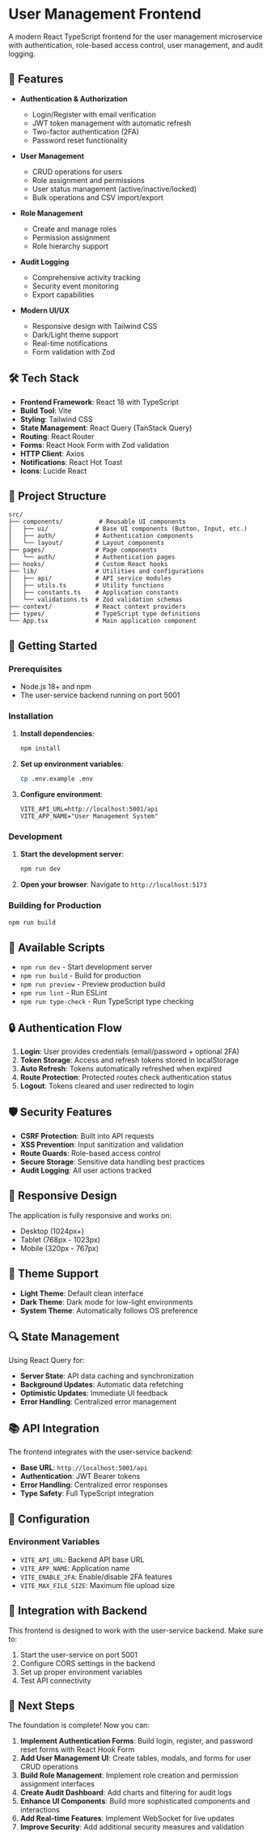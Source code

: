 # User Management Frontend

A modern React TypeScript frontend for the user management microservice with authentication, role-based access control, user management, and audit logging.

## 🚀 Features

- **Authentication & Authorization**
  - Login/Register with email verification
  - JWT token management with automatic refresh
  - Two-factor authentication (2FA)
  - Password reset functionality

- **User Management**
  - CRUD operations for users
  - Role assignment and permissions
  - User status management (active/inactive/locked)
  - Bulk operations and CSV import/export

- **Role Management**
  - Create and manage roles
  - Permission assignment
  - Role hierarchy support

- **Audit Logging**
  - Comprehensive activity tracking
  - Security event monitoring
  - Export capabilities

- **Modern UI/UX**
  - Responsive design with Tailwind CSS
  - Dark/Light theme support
  - Real-time notifications
  - Form validation with Zod

## 🛠 Tech Stack

- **Frontend Framework**: React 18 with TypeScript
- **Build Tool**: Vite
- **Styling**: Tailwind CSS
- **State Management**: React Query (TanStack Query)
- **Routing**: React Router
- **Forms**: React Hook Form with Zod validation
- **HTTP Client**: Axios
- **Notifications**: React Hot Toast
- **Icons**: Lucide React

## 📁 Project Structure

```
src/
├── components/          # Reusable UI components
│   ├── ui/             # Base UI components (Button, Input, etc.)
│   ├── auth/           # Authentication components
│   └── layout/         # Layout components
├── pages/              # Page components
│   └── auth/           # Authentication pages
├── hooks/              # Custom React hooks
├── lib/                # Utilities and configurations
│   ├── api/            # API service modules
│   ├── utils.ts        # Utility functions
│   ├── constants.ts    # Application constants
│   └── validations.ts  # Zod validation schemas
├── context/            # React context providers
├── types/              # TypeScript type definitions
└── App.tsx             # Main application component
```

## 🚦 Getting Started

### Prerequisites

- Node.js 18+ and npm
- The user-service backend running on port 5001

### Installation

1. **Install dependencies**:
   ```bash
   npm install
   ```

2. **Set up environment variables**:
   ```bash
   cp .env.example .env
   ```

3. **Configure environment**:
   ```env
   VITE_API_URL=http://localhost:5001/api
   VITE_APP_NAME="User Management System"
   ```

### Development

1. **Start the development server**:
   ```bash
   npm run dev
   ```

2. **Open your browser**:
   Navigate to `http://localhost:5173`

### Building for Production

```bash
npm run build
```

## 🔧 Available Scripts

- `npm run dev` - Start development server
- `npm run build` - Build for production
- `npm run preview` - Preview production build
- `npm run lint` - Run ESLint
- `npm run type-check` - Run TypeScript type checking

## 🔒 Authentication Flow

1. **Login**: User provides credentials (email/password + optional 2FA)
2. **Token Storage**: Access and refresh tokens stored in localStorage
3. **Auto Refresh**: Tokens automatically refreshed when expired
4. **Route Protection**: Protected routes check authentication status
5. **Logout**: Tokens cleared and user redirected to login

## 🛡️ Security Features

- **CSRF Protection**: Built into API requests
- **XSS Prevention**: Input sanitization and validation
- **Route Guards**: Role-based access control
- **Secure Storage**: Sensitive data handling best practices
- **Audit Logging**: All user actions tracked

## 📱 Responsive Design

The application is fully responsive and works on:
- Desktop (1024px+)
- Tablet (768px - 1023px)
- Mobile (320px - 767px)

## 🌙 Theme Support

- **Light Theme**: Default clean interface
- **Dark Theme**: Dark mode for low-light environments
- **System Theme**: Automatically follows OS preference

## 🔍 State Management

Using React Query for:
- **Server State**: API data caching and synchronization
- **Background Updates**: Automatic data refetching
- **Optimistic Updates**: Immediate UI feedback
- **Error Handling**: Centralized error management

## 📚 API Integration

The frontend integrates with the user-service backend:

- **Base URL**: `http://localhost:5001/api`
- **Authentication**: JWT Bearer tokens
- **Error Handling**: Centralized error responses
- **Type Safety**: Full TypeScript integration

## 🔧 Configuration

### Environment Variables

- `VITE_API_URL`: Backend API base URL
- `VITE_APP_NAME`: Application name
- `VITE_ENABLE_2FA`: Enable/disable 2FA features
- `VITE_MAX_FILE_SIZE`: Maximum file upload size

## 🔄 Integration with Backend

This frontend is designed to work with the user-service backend. Make sure to:

1. Start the user-service on port 5001
2. Configure CORS settings in the backend
3. Set up proper environment variables
4. Test API connectivity

## 🎯 Next Steps

The foundation is complete! Now you can:

1. **Implement Authentication Forms**: Build login, register, and password reset forms with React Hook Form
2. **Add User Management UI**: Create tables, modals, and forms for user CRUD operations
3. **Build Role Management**: Implement role creation and permission assignment interfaces
4. **Create Audit Dashboard**: Add charts and filtering for audit logs
5. **Enhance UI Components**: Build more sophisticated components and interactions
6. **Add Real-time Features**: Implement WebSocket for live updates
7. **Improve Security**: Add additional security measures and validation
